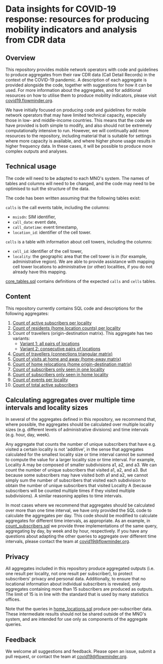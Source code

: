 # Data insights for COVID-19 response: resources for producing mobility indicators and analysis from CDR data

## Overview

This repository provides mobile network operators with code and guidelines to produce aggregates from their raw CDR data (Call Detail Records) in the context of the COVID-19 pandemic. A description of each aggregate is provided alongside the code, together with suggestions for how it can be used. For more information about the aggregates, and for additional resources on how to utilise them to produce mobility indicators, please visit [covid19.flowminder.org](https://covid19.flowminder.org).

We have initially focused on producing code and guidelines for mobile network operators that may have limited technical capacity,
especially those in low- and middle-income countries. This means that the code we have provided is both simple to modify,
and also should not be extremely computationally intensive to run. However, we will continually add more resources to the repository,
including material that is suitable for settings where more capacity is available, and where higher phone usage results in higher frequency
data. In these cases, it will be possible to produce more complex outputs and analyses.

## Technical usage

The code will need to be adapted to each MNO's system.
The names of tables and columns will need to be changed, and the code may need to be optimised to suit the structure of the data.

The code has been written assuming that the following tables exist:

`calls` is the call events table, including the columns:

-   `msisdn`: SIM identifier,
-   `call_date`: event date,
-   `call_datetime`: event timestamp,
-   `location_id`: identifier of the cell tower.

`cells` is a table with information about cell towers, including the columns:

-   `cell_id`: identifier of the cell tower,
-   `locality`: the geographic area that the cell tower is in (for example, administrative region). We are able to provide assistance with mapping cell tower locations to administrative (or other) localities, if you do not already have this mapping.

[core_tables.sql](core_tables.sql) contains definitions of the expected `calls` and `cells` tables.

## Content

This repository currently contains SQL code and descriptions for the following aggregates:

1.  [Count of active subscribers per locality](count_subscribers.md)  
2.  [Count of residents (home location counts) per locality](count_residents.md)  
3.  Count of travellers (origin-destination matrix). This aggregate has two variants:  
    - [Variant 1: all pairs of locations](od_matrix_directed_all_pairs.md)  
    - [Variant 2: consecutive pairs of locations](od_matrix_directed_consecutive_pairs.md)  
4.  [Count of travellers (connections triangular matrix)](od_matrix_undirected_all_pairs.md)  
5.  [Count of visits at home and away (home-away matrix)](count_visits_home_away.md)  
6.  [Count of home relocations (home origin-destination matrix)](count_home_relocations.md)  
7.  [Count of subscribers only seen in one locality](count_subscribers_single_locality.md)  
8.  [Count of subscribers only seen in home locality](count_subscribers_home_locality.md)  
9.  [Count of events per locality](count_events.md)  
10. [Count of total active subscribers](total_subscribers.md)

## Calculating aggregates over multiple time intervals and locality sizes

In several of the aggregates defined in this repository, we recommend that, where possible, the aggregates should be calculated over multiple locality sizes (e.g. different levels of administrative divisions) and time intervals (e.g. hour, day, week). 

Any aggregate that counts the number of unique subscribers that have e.g. visited a certain locality is not 'additive', in the sense that aggregates calculated for the smallest locality size or time interval cannot be summed to compute the value for a larger locality size or time interval. For example, Locality A may be composed of smaller subdivisions a1, a2, and a3. We can count the number of unique subscribers that visited a1, a2, and a3. But because some subscribers may have visited both a1 and a2, we cannot simply sum the number of subscribers that visited each subdivision to obtain the number of unique subscribers that visited Locality A (because subscribers will be counted multiple times if they visited multiple subdivisions). A similar reasoning applies to time intervals.

In most cases where we recommend that aggregates should be calculated over more than one time interval, we have only provided the SQL code to calculate the aggregates per day. This code should be modified to calculate aggregates for different time intervals, as appropriate. As an example, in [count_subscribers.sql](count_subscribers.sql) we provide three implementations of the same query, aggregating by day, by week and by hour, respectively. If you have any questions about adapting the other queries to aggregate over different time intervals, please contact the team at covid19@flowminder.org.

## Privacy

All aggregates included in this repository produce aggregated outputs (i.e. one result per locality, not one result per subscriber), to protect subscribers' privacy and personal data. Additionally, to ensure that no locational information about individual subscribers is revealed, only aggregates containing more than 15 subscribers are produced as outputs. The limit of 15 is in line with the standard that is used by many statistics offices.

Note that the queries in [home_locations.sql](home_locations.sql) produce per-subscriber data. These intermediate results should not be shared outside of the MNO's system, and are intended for use only as components of the aggregate queries.

## Feedback

We welcome all suggestions and feedback. Please open an issue, submit a pull request, or contact the team at covid19@flowminder.org.

